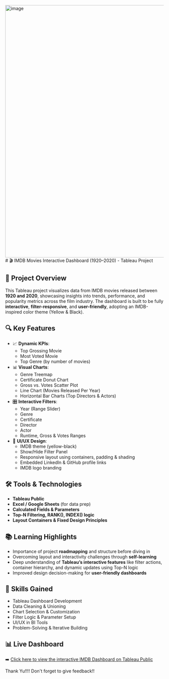 <img width="1400" height="800" alt="image" src="https://github.com/user-attachments/assets/19a8b9c5-e961-44d9-9947-634e0f627b62" /># 🎬 IMDB Movies Interactive Dashboard (1920–2020) - Tableau Project

## 📌 Project Overview
This Tableau project visualizes data from IMDB movies released between **1920 and 2020**, showcasing insights into trends, performance, and popularity metrics across the film industry. The dashboard is built to be fully **interactive**, **filter-responsive**, and **user-friendly**, adopting an IMDB-inspired color theme (Yellow & Black).

## 🔍 Key Features
- 📈 **Dynamic KPIs**:
  - Top Grossing Movie
  - Most Voted Movie
  - Top Genre (by number of movies)
- 📊 **Visual Charts**:
  - Genre Treemap
  - Certificate Donut Chart
  - Gross vs. Votes Scatter Plot
  - Line Chart (Movies Released Per Year)
  - Horizontal Bar Charts (Top Directors & Actors)
- 🎛 **Interactive Filters**:
  - Year (Range Slider)
  - Genre
  - Certificate
  - Director
  - Actor
  - Runtime, Gross & Votes Ranges
- 🎨 **UI/UX Design**:
  - IMDB theme (yellow-black)
  - Show/Hide Filter Panel
  - Responsive layout using containers, padding & shading
  - Embedded LinkedIn & GitHub profile links
  - IMDB logo branding

## 🛠 Tools & Technologies
- **Tableau Public**
- **Excel / Google Sheets** (for data prep)
- **Calculated Fields & Parameters**
- **Top-N Filtering, RANK(), INDEX() logic**
- **Layout Containers & Fixed Design Principles**

## 📚 Learning Highlights
- Importance of project **roadmapping** and structure before diving in
- Overcoming layout and interactivity challenges through **self-learning**
- Deep understanding of **Tableau’s interactive features** like filter actions, container hierarchy, and dynamic updates using Top-N logic
- Improved design decision-making for **user-friendly dashboards**

## 🧠 Skills Gained
- Tableau Dashboard Development
- Data Cleaning & Unioning
- Chart Selection & Customization
- Filter Logic & Parameter Setup
- UI/UX in BI Tools
- Problem-Solving & Iterative Building

## 📊 Live Dashboard

➡️ [Click here to view the interactive IMDB Dashboard on Tableau Public]([https://public.tableau.com/views/YourDashboardName/...](https://public.tableau.com/app/profile/mahir.sama/viz/IMDB_movies_Dashboard/IMDbMoviesdashboard?publish=yes))

Thank Yu!!!!
Don't forget to give feedback!! 

